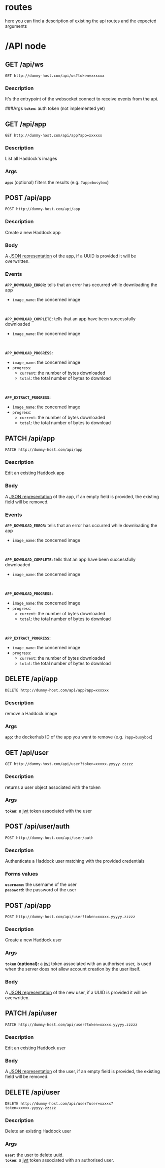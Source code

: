# routes
here you can find a description of existing the api routes and the expected arguments

# /API node

## GET /api/ws
```http request
GET http://dummy-host.com/api/ws?token=xxxxxx
```
### Description
It's the entrypoint of the websocket
connect to receive events from the api.

###Args
**`token`:** auth token (not implemented yet)







## GET /api/app
```http request
GET http://dummy-host.com/api/app?app=xxxxxx
```
### Description
List all Haddock's images

### Args
**`app`:** (optional) filters the results (e.g. `?app=busybox`)




## POST /api/app
```http request
POST http://dummy-host.com/api/app
```
### Description
Create a new Haddock app

### Body
A [JSON representation](../../api/database/apps.go) of the app, if a UUID is provided it will be overwritten.

### Events
**`APP_DOWNLOAD_ERROR`:** tells that an error has occurred while downloading the app<br/>
- `image_name`: the concerned image

<br/>

**`APP_DOWNLOAD_COMPLETE`:** tells that an app have been successfully downloaded <br/>
- `image_name`: the concerned image

<br/>

**`APP_DOWNLOAD_PROGRESS`:** 
- `image_name`: the concerned image
- `progress`:
  - `current`: the number of bytes downloaded
  - `total`: the total number of bytes to download

<br/>

**`APP_EXTRACT_PROGRESS`:** <br/>
- `image_name`: the concerned image
- `progress`:
    - `current`: the number of bytes downloaded
    - `total`: the total number of bytes to download




## PATCH /api/app
```http request
PATCH http://dummy-host.com/api/app
```
### Description
Edit an existing Haddock app

### Body
A [JSON representation](../../api/database/apps.go) of the app, if an empty field is provided, the existing field will be removed.

### Events
**`APP_DOWNLOAD_ERROR`:** tells that an error has occurred while downloading the app<br/>
- `image_name`: the concerned image

<br/>

**`APP_DOWNLOAD_COMPLETE`:** tells that an app have been successfully downloaded <br/>
- `image_name`: the concerned image

<br/>

**`APP_DOWNLOAD_PROGRESS`:**
- `image_name`: the concerned image
- `progress`:
  - `current`: the number of bytes downloaded
  - `total`: the total number of bytes to download

<br/>

**`APP_EXTRACT_PROGRESS`:** <br/>
- `image_name`: the concerned image
- `progress`:
  - `current`: the number of bytes downloaded
  - `total`: the total number of bytes to download




## DELETE /api/app
```http request
DELETE http://dummy-host.com/api/app?app=xxxxxx
```
### Description
remove a Haddock image

### Args
**`app`:** the dockerhub ID of the app you want to remove (e.g. `?app=busybox`)








## GET /api/user
```http request
GET http://dummy-host.com/api/user?token=xxxxx.yyyyy.zzzzz
```
### Description
returns a user object associated with the token

### Args
**`token`:** a [jwt](https://jwt.io/introduction) token associated with the user




## POST /api/user/auth
```http request
POST http://dummy-host.com/api/user/auth
```

### Description
Authenticate a Haddock user matching with the provided credentials

### Forms values
**`username`:** the username of the user <br/>
**`password`:** the password of the user



## POST /api/app
```http request
POST http://dummy-host.com/api/user?token=xxxxx.yyyyy.zzzzz
```
### Description
Create a new Haddock user

### Args
**`token` (optional):** a [jwt](https://jwt.io/introduction) token associated with an authorised user, is used when the server does not allow account creation by the user itself.

### Body
A [JSON representation](../../api/database/users.go) of the new user, if a UUID is provided it will be overwritten.



## PATCH /api/user
```http request
PATCH http://dummy-host.com/api/user?token=xxxxx.yyyyy.zzzzz
```
### Description
Edit an existing Haddock user

### Body
A [JSON representation](../../api/database/users.go) of the user, if an empty field is provided, the existing field will be removed.




## DELETE /api/user
```http request
DELETE http://dummy-host.com/api/user?user=xxxxx?token=xxxxx.yyyyy.zzzzz
```
### Description
Delete an existing Haddock user

### Args
**`user`:** the user to delete uuid. <br/>
**`token`:** a [jwt](https://jwt.io/introduction) token associated with an authorised user.

